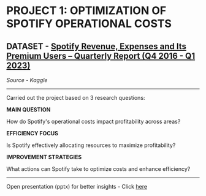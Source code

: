 # PROJECT 1: OPTIMIZATION OF SPOTIFY OPERATIONAL COSTS


## DATASET - [Spotify Revenue, Expenses and Its Premium Users – Quarterly Report (Q4 2016 - Q1 2023)](https://github.com/OmoniyiTemie/OPTIMIZATION_OF_SPOTIFY_OPERATIONAL_COSTS/blob/main/DATASET/Spotify%20Quarterly.csv)
  *Source - Kaggle*

  
------------------------------------------------------------------------------


Carried out the project based on 3 research questions:

**MAIN QUESTION**

How do Spotify's operational costs impact profitability across areas?

**EFFICIENCY FOCUS**

Is Spotify effectively allocating resources to maximize profitability?

**IMPROVEMENT STRATEGIES**

What actions can Spotify take to optimize costs and enhance efficiency?


--------------------------------------------------------------------------------------------------------
Open presentation (pptx) for better insights - Click [here](https://github.com/OmoniyiTemie/OPTIMIZATION_OF_SPOTIFY_OPERATIONAL_COSTS/blob/main/PPTX/SPOTIFY_COST_EFFICIENCY_AND_PROFITABILITY_OPTIMIZATION%20(1).pdf)

























